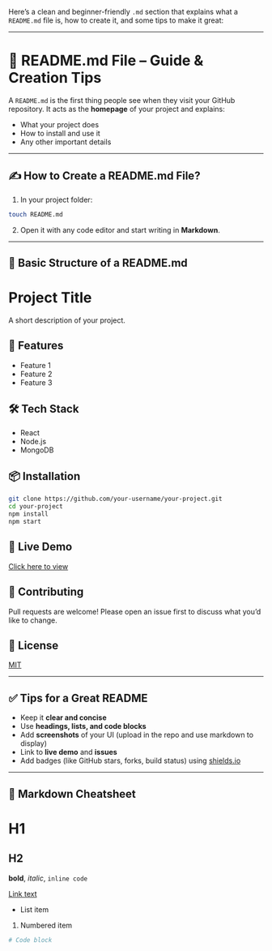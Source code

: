 Here’s a clean and beginner-friendly `.md` section that explains what a `README.md` file is, how to create it, and some tips to make it great:

---

# 📘 README.md File – Guide & Creation Tips

A `README.md` is the first thing people see when they visit your GitHub repository. It acts as the **homepage** of your project and explains:

- What your project does
- How to install and use it
- Any other important details

---

## ✍️ How to Create a README.md File?

1. In your project folder:
```bash
touch README.md
````

2. Open it with any code editor and start writing in **Markdown**.

---

## 🧱 Basic Structure of a README.md

# Project Title

A short description of your project.

## 🚀 Features
- Feature 1
- Feature 2
- Feature 3

## 🛠️ Tech Stack
- React
- Node.js
- MongoDB

## 📦 Installation

```bash
git clone https://github.com/your-username/your-project.git
cd your-project
npm install
npm start
````

## 🔗 Live Demo

[Click here to view](https://your-live-site-link.com)

## 🤝 Contributing

Pull requests are welcome! Please open an issue first to discuss what you’d like to change.

## 📄 License

[MIT](https://choosealicense.com/licenses/mit/)


---

## ✅ Tips for a Great README

- Keep it **clear and concise**
- Use **headings, lists, and code blocks**
- Add **screenshots** of your UI (upload in the repo and use markdown to display)
- Link to **live demo** and **issues**
- Add badges (like GitHub stars, forks, build status) using [shields.io](https://shields.io)

---

## 🧠 Markdown Cheatsheet

# H1
## H2
**bold**, *italic*, `inline code`

[Link text](https://example.com)

- List item
1. Numbered item

```bash
# Code block
````